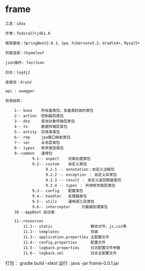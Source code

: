 # frame
``工具：idea``

``环境：fedora27+jdk1.8``

``框架基础：SpringBoot2.0.1、Jpa、hibernate5.2、Gradle4+、Mysql5+``

``页面渲染：thymeleaf``

``json插件: fastJson``

``日志：log4j2``

``连接池：druid``

``api : swagger``

``目录结构：``


        1-- base    所有基类包，及基类封装的类包
        2-- action  控制器层类包
        3-- dto     查询对象传输层类包
        4-- to      数据传输层类包
        5-- entity  实体类类包
        6-- rep     jpa接口映射类包
        7-- ser     业务层类包
        8-- types   枚举类型类包
        9--common   通用包
                9.1-- aspect    切面处理类包                     
                9.2-- custom    自定义类包
                      9.2.1 -- annotation：自定义注解包
                      9.2.2 -- exception ： 自定义异常包
                      9.2.3 -- result ： 自定义返回数据类包
                      9.2.4 -- types ： 共用枚举类型类包
                9.3-- config    配置类包
                9.4-- handler   处理器类包
                9.5-- utils     通用调工具类包
                9.6-- interceptor     拦截器处理类包
        10 --AppRoot 启动类
         
        11--resources
            11.1-- static                 静态文件，js,css等
            11.2-- templates              页面
            11.3-- application.properties 主配置文件
            11.4-- config.properties      配置文件
            11.5-- logback.properties     日志配置文件参数
            11.6-- logback.xml            日志主配置文件
        
打包：
    gradle build -xtest
运行 :
    java -jar frame-0.0.1.jar
